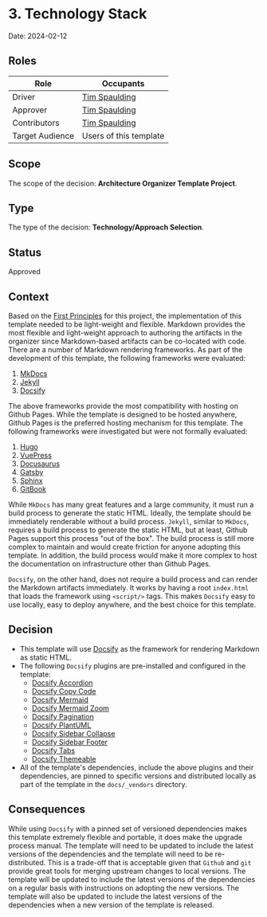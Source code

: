 # 3. Technology Stack

Date: 2024-02-12

## Roles

| Role            | Occupants                                     |
| --------------- | --------------------------------------------- |
| Driver          | [Tim Spaulding](https://github.com/tspauld98) |
| Approver        | [Tim Spaulding](https://github.com/tspauld98) |
| Contributors    | [Tim Spaulding](https://github.com/tspauld98) |
| Target Audience | Users of this template                        |

## Scope

The scope of the decision: **Architecture Organizer Template Project**.

## Type

The type of the decision: **Technology/Approach Selection**.

## Status

Approved

## Context

Based on the [First Principles](/decisions/0002-first-principles.md) for this project, the implementation of this template needed to be light-weight and flexible. Markdown provides the most flexible and light-weight approach to authoring the artifacts in the organizer since Markdown-based artifacts can be co-located with code.  There are a number of Markdown rendering frameworks.  As part of the development of this template, the following frameworks were evaluated:

1. [MkDocs](https://www.mkdocs.org/)
2. [Jekyll](https://jekyllrb.com/)
3. [Docsify](https://docsify.js.org/)

The above frameworks provide the most compatibility with hosting on Github Pages.  While the template is designed to be hosted anywhere, Github Pages is the preferred hosting mechanism for this template.  The following frameworks were investigated but were not formally evaluated:

1. [Hugo](https://gohugo.io/)
2. [VuePress](https://vuepress.vuejs.org/)
3. [Docusaurus](https://docusaurus.io/)
4. [Gatsby](https://www.gatsbyjs.com/)
5. [Sphinx](https://www.sphinx-doc.org/en/master/)
6. [GitBook](https://www.gitbook.com/)

While `MkDocs` has many great features and a large community, it must run a build process to generate the static HTML.  Ideally, the template should be immediately renderable without a build process. `Jekyll`, similar to `MkDocs`, requires a build process to generate the static HTML, but at least, Github Pages support this process "out of the box".  The build process is still more complex to maintain and would create friction for anyone adopting this template.  In addition, the build process would make it more complex to host the documentation on infrastructure other than Github Pages.

`Docsify`, on the other hand, does not require a build process and can render the Markdown artifacts immediately.  It works by having a root `index.html` that loads the framework using `<script/>` tags. This makes `Docsify` easy to use locally, easy to deploy anywhere, and the best choice for this template.

## Decision

* This template will use [Docsify](https://docsify.js.org/) as the framework for rendering Markdown as static HTML.
* The following `Docsify` plugins are pre-installed and configured in the template:
  * [Docsify Accordion](https://github.com/isaozler/docsify-accordion)
  * [Docsify Copy Code](https://github.com/jperasmus/docsify-copy-code)
  * [Docsify Mermaid](https://github.com/Leward/mermaid-docsify)
  * [Docsify Mermaid Zoom](https://github.com/corentinleberre/docsify-mermaid-zoom)
  * [Docsify Pagination](https://github.com/imyelo/docsify-pagination)
  * [Docsify PlantUML](https://github.com/imyelo/docsify-plantuml)
  * [Docsify Sidebar Collapse](https://github.com/iPeng6/docsify-sidebar-collapse)
  * [Docsify Sidebar Footer](https://footer.docsify.markbattistella.com/#/)
  * [Docsify Tabs](https://jhildenbiddle.github.io/docsify-tabs/#/)
  * [Docsify Themeable](https://jhildenbiddle.github.io/docsify-themeable/#/)
* All of the template's dependencies, include the above plugins and their dependencies, are pinned to specific versions and distributed locally as part of the template in the `docs/_vendors` directory.

## Consequences

While using `Docsify` with a pinned set of versioned dependencies makes this template extremely flexible and portable, it does make the upgrade process manual. The template will need to be updated to include the latest versions of the dependencies and the template will need to be re-distributed.  This is a trade-off that is acceptable given that `Github` and `git` provide great tools for merging upstream changes to local versions.  The template will be updated to include the latest versions of the dependencies on a regular basis with instructions on adopting the new versions.  The template will also be updated to include the latest versions of the dependencies when a new version of the template is released.
